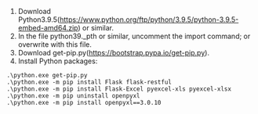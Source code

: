 1. Download Python3.9.5(https://www.python.org/ftp/python/3.9.5/python-3.9.5-embed-amd64.zip) or similar.
2. In the file python39._pth or similar, uncomment the import command; or overwrite with this file.
3. Download get-pip.py(https://bootstrap.pypa.io/get-pip.py).
4. Install Python packages:

```
.\python.exe get-pip.py
.\python.exe -m pip install Flask flask-restful
.\python.exe -m pip install Flask-Excel pyexcel-xls pyexcel-xlsx
.\python.exe -m pip uninstall openpyxl
.\python.exe -m pip install openpyxl==3.0.10
```